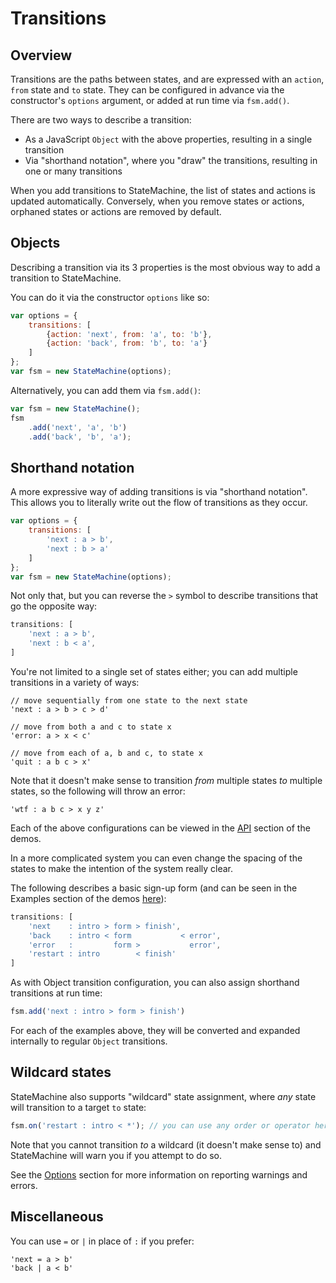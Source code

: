 # Transitions

## Overview

Transitions are the paths between states, and are expressed with an `action`, `from` state and `to` state. They can be configured in advance via the constructor's `options` argument, or added at run time via `fsm.add()`.

There are two ways to describe a transition:

- As a JavaScript `Object` with the above properties, resulting in a single transition 
- Via "shorthand notation", where you "draw" the transitions, resulting in one or many transitions

When you add transitions to StateMachine, the list of states and actions is updated automatically. Conversely, when you remove states or actions, orphaned states or actions are removed by default.

## Objects

Describing a transition via its 3 properties is the most obvious way to add a transition to StateMachine.

You can do it via the constructor `options` like so:

```javascript
var options = {
    transitions: [
        {action: 'next', from: 'a', to: 'b'},
        {action: 'back', from: 'b', to: 'a'}
    ]
};
var fsm = new StateMachine(options);
```

Alternatively, you can add them via `fsm.add()`:

```javascript
var fsm = new StateMachine();
fsm
    .add('next', 'a', 'b')
    .add('back', 'b', 'a');
```

## Shorthand notation

A more expressive way of adding transitions is via "shorthand notation". This allows you to literally write out the flow of transitions as they occur. 

```javascript
var options = {
    transitions: [
        'next : a > b',
        'next : b > a'
    ]
};
var fsm = new StateMachine(options);
```
Not only that, but you can reverse the `>` symbol to describe transitions that go the opposite way:

```javascript
transitions: [
    'next : a > b',
    'next : b < a',
]
```

You're not limited to a single set of states either; you can add multiple transitions in a variety of ways:

```
// move sequentially from one state to the next state
'next : a > b > c > d'

// move from both a and c to state x
'error: a > x < c'

// move from each of a, b and c, to state x
'quit : a b c > x'
```

Note that it doesn't make sense to transition *from* multiple states *to* multiple states, so the following will throw an error:

```
'wtf : a b c > x y z'
```

Each of the above configurations can be viewed in the [API](http://statemachine.davestewart.io/html/api/) section of the demos.

In a more complicated system you can even change the spacing of the states to make the intention of the system really clear. 

The following describes a basic sign-up form (and can be seen in the Examples section of the demos [here](http://statemachine.davestewart.io/html/examples/systems/sign-up.html)):

```javascript
transitions: [
    'next    : intro > form > finish',
    'back    : intro < form           < error',
    'error   :         form >           error',
    'restart : intro        < finish'
]
```

As with Object transition configuration, you can also assign shorthand transitions at run time:

```javascript
fsm.add('next : intro > form > finish')
```

For each of the examples above, they will be converted and expanded internally to regular `Object` transitions.

## Wildcard states

StateMachine also supports "wildcard" state assignment, where *any* state will transition to a target `to` state:

```javascript
fsm.on('restart : intro < *'); // you can use any order or operator here
```

Note that you cannot transition *to* a wildcard (it doesn't make sense to) and StateMachine will warn you if you attempt to do so.

See the [Options](options.md) section for more information on reporting warnings and errors.

## Miscellaneous

You can use `=` or `|` in place of `:` if you prefer:

```
'next = a > b'
'back | a < b'
```